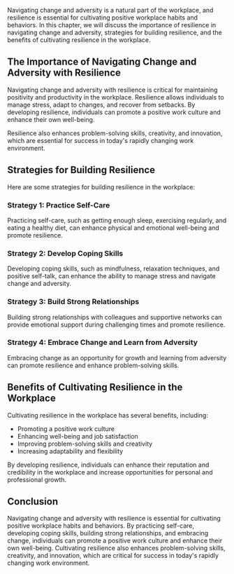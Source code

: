 
Navigating change and adversity is a natural part of the workplace, and resilience is essential for cultivating positive workplace habits and behaviors. In this chapter, we will discuss the importance of resilience in navigating change and adversity, strategies for building resilience, and the benefits of cultivating resilience in the workplace.

The Importance of Navigating Change and Adversity with Resilience
-----------------------------------------------------------------

Navigating change and adversity with resilience is critical for maintaining positivity and productivity in the workplace. Resilience allows individuals to manage stress, adapt to changes, and recover from setbacks. By developing resilience, individuals can promote a positive work culture and enhance their own well-being.

Resilience also enhances problem-solving skills, creativity, and innovation, which are essential for success in today's rapidly changing work environment.

Strategies for Building Resilience
----------------------------------

Here are some strategies for building resilience in the workplace:

### Strategy 1: Practice Self-Care

Practicing self-care, such as getting enough sleep, exercising regularly, and eating a healthy diet, can enhance physical and emotional well-being and promote resilience.

### Strategy 2: Develop Coping Skills

Developing coping skills, such as mindfulness, relaxation techniques, and positive self-talk, can enhance the ability to manage stress and navigate change and adversity.

### Strategy 3: Build Strong Relationships

Building strong relationships with colleagues and supportive networks can provide emotional support during challenging times and promote resilience.

### Strategy 4: Embrace Change and Learn from Adversity

Embracing change as an opportunity for growth and learning from adversity can promote resilience and enhance problem-solving skills.

Benefits of Cultivating Resilience in the Workplace
---------------------------------------------------

Cultivating resilience in the workplace has several benefits, including:

* Promoting a positive work culture
* Enhancing well-being and job satisfaction
* Improving problem-solving skills and creativity
* Increasing adaptability and flexibility

By developing resilience, individuals can enhance their reputation and credibility in the workplace and increase opportunities for personal and professional growth.

Conclusion
----------

Navigating change and adversity with resilience is essential for cultivating positive workplace habits and behaviors. By practicing self-care, developing coping skills, building strong relationships, and embracing change, individuals can promote a positive work culture and enhance their own well-being. Cultivating resilience also enhances problem-solving skills, creativity, and innovation, which are critical for success in today's rapidly changing work environment.
